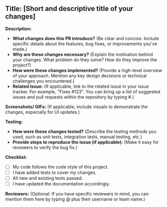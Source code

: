 ## Title: [Short and descriptive title of your changes]

**Description:**

* **What changes does this PR introduce?** (Be clear and concise. Include specific details about the features, bug fixes, or improvements you've made.)
* **Why are these changes necessary?** (Explain the motivation behind your changes. What problem do they solve? How do they improve the project?)
* **How were these changes implemented?** (Provide a high-level overview of your approach. Mention any key design decisions or technical challenges you encountered.)
* **Related Issue:** (If applicable, link to the related issue in your issue tracker. For example, "Fixes #123". You can bring up a list of suggested issues and pull requests within the repository by typing #.)

**Screenshots/ GIFs:** (If applicable, include visuals to demonstrate the changes, especially for UI updates.)

**Testing:**

* **How were these changes tested?** (Describe the testing methods you used, such as unit tests, integration tests, manual testing, etc.)
* **Provide steps to reproduce the issue (if applicable):**  (Make it easy for reviewers to verify the bug fix.)

**Checklist:**

* [ ] My code follows the code style of this project.
* [ ] I have added tests to cover my changes.
* [ ] All new and existing tests passed.
* [ ] I have updated the documentation accordingly.

**Reviewers:** (Optional: If you have specific reviewers in mind, you can mention them here by typing @ plus their username or team name.)
